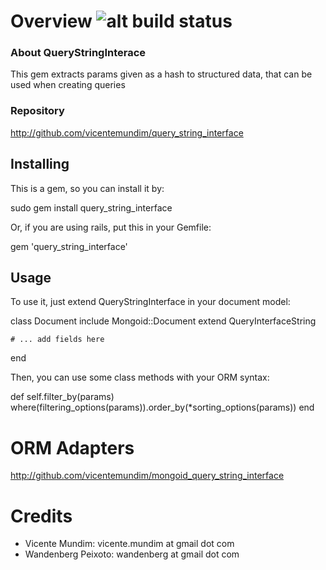 # Overview ![alt build status](https://secure.travis-ci.org/vicentemundim/query_string_interface.png "Build Status")

### About QueryStringInterace

This gem extracts params given as a hash to structured data, that can be used when creating queries

### Repository

http://github.com/vicentemundim/query_string_interface

## Installing

This is a gem, so you can install it by:

  sudo gem install query_string_interface

Or, if you are using rails, put this in your Gemfile:

  gem 'query_string_interface'

## Usage

To use it, just extend QueryStringInterface in your document model:

  class Document
    include Mongoid::Document
    extend QueryInterfaceString

    # ... add fields here
  end

Then, you can use some class methods with your ORM syntax:

  def self.filter_by(params)
    where(filtering_options(params)).order_by(*sorting_options(params))
  end

# ORM Adapters

http://github.com/vicentemundim/mongoid_query_string_interface

# Credits

- Vicente Mundim: vicente.mundim at gmail dot com
- Wandenberg Peixoto: wandenberg at gmail dot com

